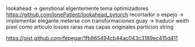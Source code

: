 lookahead -> genstional elgentemente tema optimizadores https://github.com/lonePatient/lookahead_pytorch
recortador o espejo -> implementar elegante
meterse con transformaciones guay -> traducir
weith pixel como articulo 
losses raras
mas capas originales
particion string

https://gist.github.com/fepegar/1fb865494cb44ac043c3189ec415d411
